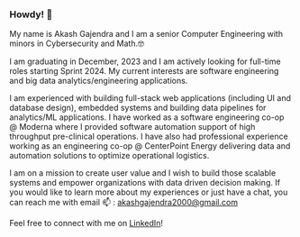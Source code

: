 ### Howdy! 👋

<!--
**akashgajendra/akashgajendra** is a ✨ _special_ ✨ repository because its `README.md` (this file) appears on your GitHub profile.

Here are some ideas to get you started:

- 🔭 I’m currently working on ...
- 🌱 I’m currently learning ...
- 👯 I’m looking to collaborate on ...
- 🤔 I’m looking for help with ...
- 💬 Ask me about ...
- 📫 How to reach me: ...
- 😄 Pronouns: ...
- ⚡ Fun fact: ...
-->

My name is Akash Gajendra and I am a senior Computer Engineering with minors in Cybersecurity and Math.🤓

I am graduating in December, 2023 and I am actively looking for full-time roles starting Sprint 2024. My current interests are software engineering and big data analytics/engineering applications.

I am experienced with building full-stack web applications (including UI and database design), embedded systems and building data pipelines for analytics/ML applications. I have worked as a software engineering co-op @ Moderna where I provided software automation support of high throughput pre-clinical operations. I have also had professional experience working as an engineering co-op @ CenterPoint Energy delivering data and automation solutions to optimize operational logistics.

I am on a mission to create user value and I wish to build those scalable systems and empower organizations with data driven decision making. If you would like to learn more about my experiences or just have a chat, you can reach me with email 📫 : akashgajendra2000@gmail.com

Feel free to connect with me on  [LinkedIn](https://www.linkedin.com/in/akash-gajendra/)!
